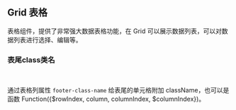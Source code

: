 <div class="demo-header">
<p class="overviewicon">
  <span class="wapi-list-form"/>
</p>

## Grid 表格

<nova-uxlink widget-name="Grid"></nova-uxlink>

表格组件，提供了非常强大数据表格功能，在 Grid 可以展示数据列表，可以对数据列表进行选择、编辑等。
</div>

### 表尾class类名

<br>

通过表格列属性 `footer-class-name` 给表尾的单元格附加 className，也可以是函数 Function({$rowIndex, column, columnIndex, $columnIndex})。

<br>

<nova-demo-view link="grid/footer/footer-class-name"></nova-demo-view>

<br>

